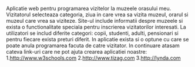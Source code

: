 Aplicatie web pentru programarea vizitelor la muzeele orasului meu. Vizitatorul selecteaza categoria, ziua in care vrea sa vizita muzeul, orarul si 
muzeul care vrea sa viziteze. Site-ul include informatii despre muzeele si exista o functionalitate speciala pentru inscrierea 
vizitatorilor interesati. La utilizatori se includ diferite categori: copii, studenti, adulti, pensionari si pentru fiecare exista preturi diferit.
In aplicatie exista si o optune cu care se poate anula programarea facuta de catre vizitator.
In continuare atasam cateva link-uri care ne pot ajuta crearea aplicatiei noastre:
1.http://www.w3schools.com
2.http://www.tizag.com
3.http://lynda.com